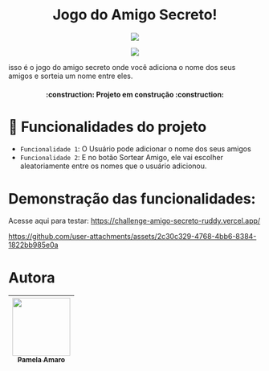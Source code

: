 <h1 align="center"> Jogo do Amigo Secreto! </h1>

<p align="center">
<img src="https://github.com/paamelaamaro/challenge-amigo-secreto/blob/main/assets/amigo-secreto.png" />
</p>
<p align="center">
<img loading="lazy" src="http://img.shields.io/static/v1?label=STATUS&message=EM%20DESENVOLVIMENTO&color=GREEN&style=for-the-badge"/>
</p>

isso é o jogo do amigo secreto onde você adiciona o nome dos seus amigos e sorteia um nome entre eles.

<h4 align="center"> 
    :construction:  Projeto em construção  :construction:
</h4>

# :hammer: Funcionalidades do projeto

- `Funcionalidade 1`: O Usuário pode adicionar o nome dos seus amigos 
- `Funcionalidade 2`: E no botão Sortear Amigo, ele vai escolher aleatoriamente entre os nomes que o usuário adicionou.

# Demonstração das funcionalidades:

Acesse aqui para testar: https://challenge-amigo-secreto-ruddy.vercel.app/

https://github.com/user-attachments/assets/2c30c329-4768-4bb6-8384-1822bb985e0a

# Autora

| [<img loading="lazy" src="https://github.com/user-attachments/assets/d22dc970-19db-4f4b-af31-bcca3d1ccd5e" width=115><br><sub>Pamela Amaro </sub>](https://github.com/paamelaamaro) 
| :---: | 

